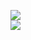 [![](https://img.shields.io/badge/Made%20With-Github%20Spray-lightgrey.svg?style=for-the-badge&logo=github)](https://github.com/Annihil/github-spray#17048)  
[![](https://i.imgur.com/2DrTn0Z.gif)](https://github.com/Annihil/github-spray)